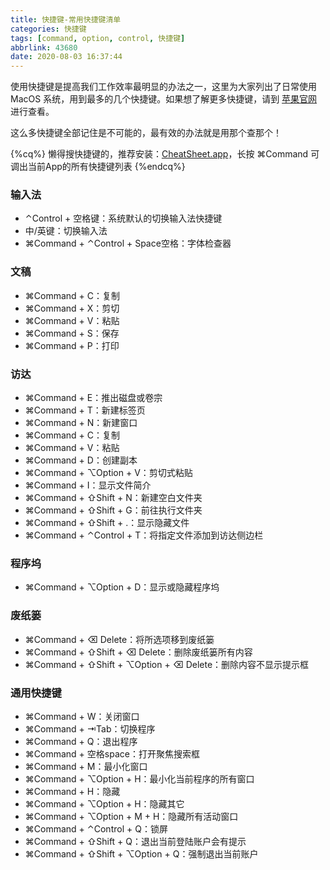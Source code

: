 ```yaml
---
title: 快捷键-常用快捷键清单
categories: 快捷键
tags: [command, option, control, 快捷键]
abbrlink: 43680
date: 2020-08-03 16:37:44
---
```


使用快捷键是提高我们工作效率最明显的办法之一，这里为大家列出了日常使用 MacOS 系统，用到最多的几个快捷键。如果想了解更多快捷键，请到 [苹果官网](https://support.apple.com/zh-cn/HT201236) 进行查看。

这么多快捷键全部记住是不可能的，最有效的办法就是用那个查那个！

{%cq%}
懒得搜快捷键的，推荐安装：[CheatSheet.app](https://www.ergonis.com/products/keycue/)，长按 ⌘Command 可调出当前App的所有快捷键列表
{%endcq%}
<!-- more -->

### 输入法
- ⌃Control + 空格键：系统默认的切换输入法快捷键
- 中/英键：切换输入法
- ⌘Command + ⌃Control + Space空格：字体检查器

### 文稿
- ⌘Command + C：复制
- ⌘Command + X：剪切
- ⌘Command + V：粘贴
- ⌘Command + S：保存
- ⌘Command + P：打印

### 访达
- ⌘Command + E：推出磁盘或卷宗
- ⌘Command + T：新建标签页
- ⌘Command + N：新建窗口
- ⌘Command + C：复制
- ⌘Command + V：粘贴
- ⌘Command + D：创建副本
- ⌘Command + ⌥Option + V：剪切式粘贴
- ⌘Command + I：显示文件简介
- ⌘Command + ⇧Shift + N：新建空白文件夹
- ⌘Command + ⇧Shift + G：前往执行文件夹
- ⌘Command + ⇧Shift + .：显示隐藏文件
- ⌘Command + ⌃Control + T：将指定文件添加到访达侧边栏

### 程序坞
- ⌘Command + ⌥Option + D：显示或隐藏程序坞

### 废纸篓
- ⌘Command + ⌫ Delete：将所选项移到废纸篓
- ⌘Command + ⇧Shift + ⌫ Delete：删除废纸篓所有内容
- ⌘Command + ⇧Shift + ⌥Option + ⌫ Delete：删除内容不显示提示框

### 通用快捷键
- ⌘Command + W：关闭窗口
- ⌘Command + ⇥Tab：切换程序
- ⌘Command + Q：退出程序
- ⌘Command + 空格space：打开聚焦搜索框
- ⌘Command +  M：最小化窗口
- ⌘Command + ⌥Option + H：最小化当前程序的所有窗口
- ⌘Command +  H：隐藏
- ⌘Command + ⌥Option + H：隐藏其它
- ⌘Command + ⌥Option + M + H：隐藏所有活动窗口
- ⌘Command + ⌃Control + Q：锁屏
- ⌘Command + ⇧Shift + Q：退出当前登陆账户会有提示
- ⌘Command + ⇧Shift + ⌥Option + Q：强制退出当前账户
